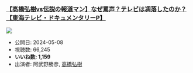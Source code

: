 ### [【高橋弘樹vs伝説の報道マン】なぜ罵声？テレビは凋落したのか？【東海テレビ・ドキュメンタリーP】](https://www.youtube.com/watch?v=LJ7cEZwGV8A)
[![](https://img.youtube.com/vi/LJ7cEZwGV8A/sddefault.jpg)](https://www.youtube.com/watch?v=LJ7cEZwGV8A)
-   公開日: 2024-05-08
-   視聴数: 66,245
-   **いいね数: 1,159**
-   出演者: 阿武野勝彦, [高橋弘樹](/rehacq_fan/people/高橋弘樹 "wikilink")
